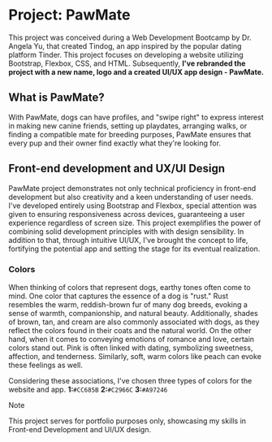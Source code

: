 # Project: PawMate

This project was conceived during a Web Development Bootcamp by Dr. Angela Yu, that created Tindog, an app inspired by the popular dating platform Tinder. This project focuses on developing a website utilizing Bootstrap, Flexbox, CSS, and HTML. Subsequently, **I've rebranded the project with a new name, logo and a created UI/UX app design - PawMate.**

## What is PawMate?
With PawMate, dogs can have profiles, and "swipe right" to express interest in making new canine friends, setting up playdates, arranging walks, or finding a compatible mate for breeding purposes, PawMate ensures that every pup and their owner find exactly what they're looking for.

## Front-end development and UX/UI Design
PawMate project demonstrates not only technical proficiency in front-end development but also creativity and a keen understanding of user needs. 
I've developed entirely using Bootstrap and Flexbox, special attention was given to ensuring responsiveness across devices, guaranteeing a user experience regardless of screen size. This project exemplifies the power of combining solid development principles with with design sensibility.
In addition to that, through intuitive UI/UX, I've brought the concept to life, fortifying the potential app and setting the stage for its eventual realization.

### Colors
When thinking of colors that represent dogs, earthy tones often come to mind. One color that captures the essence of a dog is "rust." Rust resembles the warm, reddish-brown fur of many dog breeds, evoking a sense of warmth, companionship, and natural beauty. Additionally, shades of brown, tan, and cream are also commonly associated with dogs, as they reflect the colors found in their coats and the natural world. 
On the other hand, when it comes to conveying emotions of romance and love, certain colors stand out. Pink is often linked with dating, symbolizing sweetness, affection, and tenderness. Similarly, soft, warm colors like peach can evoke these feelings as well.

Considering these associations, I've chosen three types of colors for the website and app. **1:**`#CC685B` **2:**`#C2966C` **3:**`#A97246` 


> [!NOTE]
> This project serves for portfolio purposes only, showcasing my skills in Front-end Development and UI/UX design.
